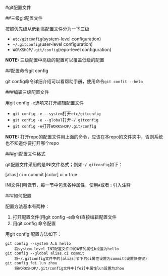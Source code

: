 #git配置文件

##三级git配置文件

按照优先级从低到高配置文件分为一下三级

* `etc/gitconfig`(system-level configuration)
* `~/.gitconfig`(user-level configuration)
* `WORKSHOP/.git/config`(repo-level configuration)

**NOTE:**
三级配置中高级的配置可以覆盖低级的配置
		 
##配置命令git config

git config命令详细介绍可以看帮助手册，使用命令`git confit --help`

###编辑三级配置文件

用git config -e选项来打开编辑配置文件
* `git config -e --system`打开`etc/gitconfig`
* `git config -e --global`打开`~/.gitconfig`
* `git config -e`打开`WORKSHOP/.git/config`

**NOTE:** 
打开repo的配置文件用上面的命令，应该在本repo的文件夹中，否则系统也不知道你要打开哪个repo

###git配置文件格式

git配置文件采用的是INI文件格式；例如`~/.gitconfig`如下：

>
[alias]
	ci = commit
[color]
	ui = true

INI文件[]叫做节，每一节中包含各种属性，使用`#`或者`；`引入注释

###如何配置

配置方法基本有两种：

1. 打开配置文件(用git config -e命令)直接编辑配置文件
2. 用git config 命令配置

用git config 配置方法如下：

```
git config --system A.b hello
	将system-level INI配置文件中的A节的属性b设置为hello
git config --global alias.ci commit
	将~/.gitconfig文件中的[alias]节下的ci属性设置为commit(设置快捷键)
git config fei.lun zhou
	将WORKSHOP/.git/config文件中[fei]中属性lun设置为zhou
```


